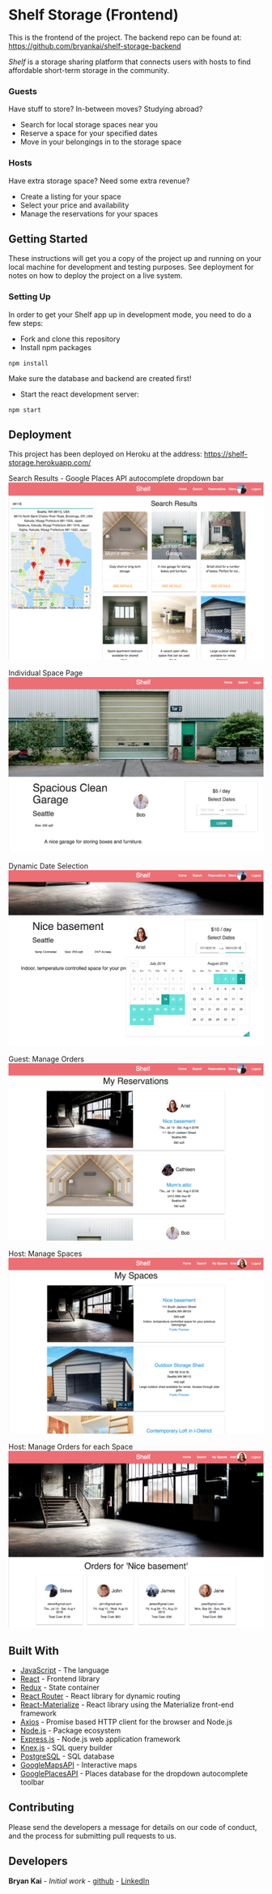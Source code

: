 # Shelf Storage (Frontend)

This is the frontend of the project.
The backend repo can be found at: https://github.com/bryankai/shelf-storage-backend

*Shelf* is a storage sharing platform that connects users with hosts to find affordable short-term storage in the community.  

### Guests
Have stuff to store?  In-between moves?  Studying abroad?  
* Search for local storage spaces near you
* Reserve a space for your specified dates
* Move in your belongings in to the storage space  

### Hosts
Have extra storage space?  Need some extra revenue?
* Create a listing for your space
* Select your price and availability
* Manage the reservations for your spaces

## Getting Started

These instructions will get you a copy of the project up and running on your local machine for development and testing purposes. See deployment for notes on how to deploy the project on a live system.


### Setting Up
In order to get your Shelf app up in development mode, you need to do a few steps:

* Fork and clone this repository
* Install npm packages

```shell
npm install
```

Make sure the database and backend are created first!

* Start the react development server:

```shell
npm start
```


## Deployment

This project has been deployed on Heroku at the address:
https://shelf-storage.herokuapp.com/

Search Results - Google Places API autocomplete dropdown bar
![results-screenshot](src/assets/screenshots/ss-SearchResultsDropdown.png)

Individual Space Page
![space-screenshot](src/assets/screenshots/ss-Space.png)

Dynamic Date Selection
![dateSelection-screenshot](src/assets/screenshots/ss-DateSelection.png)

Guest: Manage Orders
![guestOrders-screenshot](src/assets/screenshots/ss-GuestOrders.png)

Host: Manage Spaces
![hostSpaces-screenshot](src/assets/screenshots/ss-HostSpaces.png)

Host: Manage Orders for each Space
![hostOrders-screenshot](src/assets/screenshots/ss-HostOrders.png)


## Built With

* [JavaScript](https://www.javascript.com/) - The language
* [React](https://reactjs.org/) - Frontend library
* [Redux](https://redux.js.org/) - State container
* [React Router](https://reacttraining.com/react-router/) - React library for dynamic routing
* [React-Materialize](https://reactstrap.github.io/) - React library using the Materialize front-end framework
* [Axios](https://github.com/axios/axios) - Promise based HTTP client for the browser and Node.js
* [Node.js](https://nodejs.org/en/) - Package ecosystem
* [Express.js](https://expressjs.com/) - Node.js web application framework
* [Knex.js](https://knexjs.org/) - SQL query builder
* [PostgreSQL](https://www.postgresql.org/) - SQL database
* [GoogleMapsAPI](https://developers.google.com/maps/documentation/javascript/) - Interactive maps
* [GooglePlacesAPI](https://developers.google.com/places/web-service/intro) - Places database for the dropdown autocomplete toolbar


## Contributing

Please send the developers a message for details on our code of conduct, and the process for submitting pull requests to us.


## Developers

**Bryan Kai** - *Initial work* - [github](https://github.com/bryankai) - [LinkedIn](https://www.linkedin.com/in/bryan-kai/)
